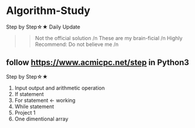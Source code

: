 # Algorithm-Study
Step by Step☆★
Daily Update
>> Not the official solution /n
>> These are my brain-ficial /n
>> Highly Recommend: Do not believe me /n

## follow https://www.acmicpc.net/step in Python3

Step by Step☆★
1. Input output and arithmetic operation
2. If statement
3. For statement <- working
4. While statement
5. Project 1
6. One dimentional array
